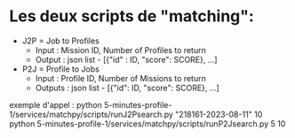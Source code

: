 # Les deux scripts de "matching":
- J2P = Job to Profiles
    - Input : Mission ID, Number of Profiles to return
    - Output : json list - [{"id" : ID, "score": SCORE}, ...]
- P2J = Profile to Jobs
    - Input : Profile ID, Number of Missions to return
    - Outputs : json list - [{"id": ID, "score": SCORE}, ...]

exemple d'appel :
python 5-minutes-profile-1/services/matchpy/scripts/runJ2Psearch.py "218161-2023-08-11" 10
python 5-minutes-profile-1/services/matchpy/scripts/runP2Jsearch.py 5 10
